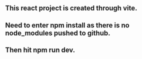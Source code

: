 ## This react project is created through vite.

## Need to enter npm install as there is no node_modules pushed to github.

## Then hit npm run dev.


